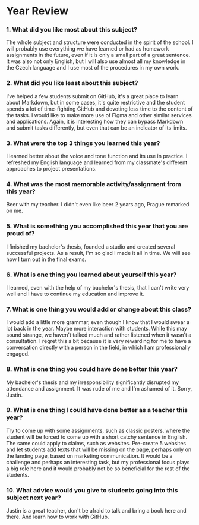 # Year Review

### 1. What did you like most about this subject?
The whole subject and structure were conducted in the spirit of the school. I will probably use everything we have learned or had as homework assignments in the future, even if it is only a small part of a great sentence. It was also not only English, but I will also use almost all my knowledge in the Czech language and I use most of the procedures in my own work.

### 2. What did you like least about this subject?
I've helped a few students submit on GitHub, it's a great place to learn about Markdown, but in some cases, it's quite restrictive and the student spends a lot of time-fighting GitHub and devoting less time to the content of the tasks. I would like to make more use of Figma and other similar services and applications. Again, it is interesting how they can bypass Markdown and submit tasks differently, but even that can be an indicator of its limits.

### 3. What were the top 3 things you learned this year?
I learned better about the voice and tone function and its use in practice. I refreshed my English language and learned from my classmate's different approaches to project presentations.

### 4. What was the most memorable activity/assignment from this year?
Beer with my teacher. I didn't even like beer 2 years ago, Prague remarked on me.

### 5. What is something you accomplished this year that you are proud of?
I finished my bachelor's thesis, founded a studio and created several successful projects. As a result, I'm so glad I made it all in time. We will see how I turn out in the final exams.

### 6. What is one thing you learned about yourself this year?
I learned, even with the help of my bachelor's thesis, that I can't write very well and I have to continue my education and improve it.

### 7. What is one thing you would add or change about this class?
I would add a little more grammar, even though I know that I would swear a lot back in the year. Maybe more interaction with students. While this may sound strange, we haven't talked much and rather listened when it wasn't a consultation. I regret this a bit because it is very rewarding for me to have a conversation directly with a person in the field, in which I am professionally engaged.

### 8. What is one thing you could have done better this year?
My bachelor's thesis and my irresponsibility significantly disrupted my attendance and assignment. It was rude of me and I'm ashamed of it. Sorry, Justin.

### 9. What is one thing I could have done better as a teacher this year?
Try to come up with some assignments, such as classic posters, where the student will be forced to come up with a short catchy sentence in English. The same could apply to claims, such as websites. Pre-create 5 websites and let students add texts that will be missing on the page, perhaps only on the landing page, based on marketing communication. It would be a challenge and perhaps an interesting task, but my professional focus plays a big role here and it would probably not be so beneficial for the rest of the students.

### 10. What advice would you give to students going into this subject next year?
Justin is a great teacher, don't be afraid to talk and bring a book here and there. And learn how to work with GitHub.

